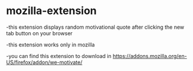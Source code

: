 # mozilla-extension

-this extension displays random motivational quote after clicking the new tab button on your browser

-this extension works only in mozilla 

-you can find this extension to download in https://addons.mozilla.org/en-US/firefox/addon/we-motivate/
